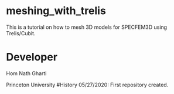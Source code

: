 # meshing_with_trelis
This is a tutorial on how to mesh 3D models for SPECFEM3D using Trelis/Cubit.
# Developer
Hom Nath Gharti

Princeton University
#History
05/27/2020: First repository created. 
